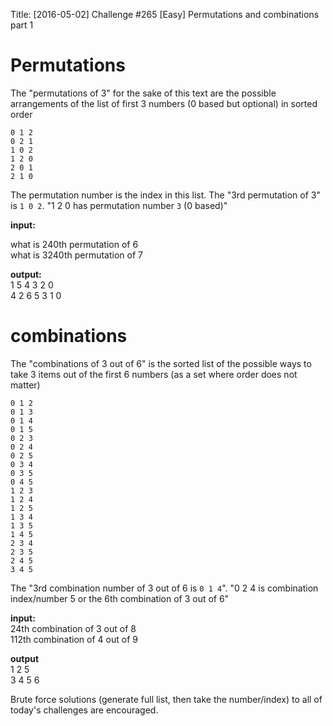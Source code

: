 Title: [2016-05-02] Challenge #265 [Easy] Permutations and combinations part 1

# Permutations

The "permutations of 3" for the sake of this text are the possible arrangements of the list of first 3 numbers (0 based but optional) in sorted order

    0 1 2
    0 2 1
    1 0 2
    1 2 0
    2 0 1
    2 1 0

The permutation number is the index in this list.  The "3rd permutation of 3" is `1 0 2`.  "1 2 0 has permutation number `3` (0 based)"


**input:**

what is 240th permutation of 6  
what is 3240th permutation of 7  

**output:**  
    1 5 4 3 2 0  
    4 2 6 5 3 1 0

# combinations

The "combinations of 3 out of 6" is the sorted list of the possible ways to take 3 items out of the first 6 numbers (as a set where order does not matter)

    0 1 2
    0 1 3
    0 1 4
    0 1 5
    0 2 3
    0 2 4
    0 2 5
    0 3 4
    0 3 5
    0 4 5
    1 2 3
    1 2 4
    1 2 5
    1 3 4
    1 3 5
    1 4 5
    2 3 4
    2 3 5
    2 4 5
    3 4 5

The "3rd combination number of 3 out of 6 is `0 1 4`".  "0 2 4 is combination index/number 5 or the 6th combination of 3 out of 6"

**input:**  
24th combination of 3 out of 8   
112th combination of 4 out of 9 

**output**  
   1 2 5  
 3 4 5 6



Brute force solutions (generate full list, then take the number/index) to all of today's challenges are encouraged.